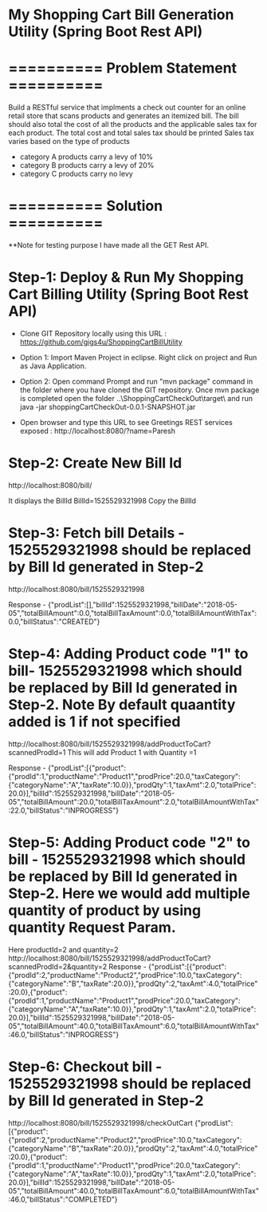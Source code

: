 # My Shopping Cart Bill Generation Utility (Spring Boot Rest API)

# ========== Problem Statement ========== 
Build a RESTful service that implments a check out counter for an online retail store that scans products and generates an itemized bill.
The bill should also total the cost of all the products and the applicable sales tax for each product.
The total cost and total sales tax should be printed
Sales tax varies based on the type of products
- category A products carry a levy of 10%
- category B products carry a levy of 20%
- category C products carry no levy

# ========== Solution ========== 

**Note for testing purpose I have made all the GET Rest API.

# Step-1: Deploy & Run My Shopping Cart Billing Utility (Spring Boot Rest API)

- Clone GIT Repository locally using this URL : https://github.com/gigs4u/ShoppingCartBillUtility
- Option 1: Import Maven Project in eclipse. Right click on project and Run as Java Application.
- Option 2: Open command Prompt and run "mvn package" command in the folder where you have cloned the GIT repository.
	Once mvn package is completed open the folder ..\ShoppingCartCheckOut\target\ and run 
	java -jar shoppingCartCheckOut-0.0.1-SNAPSHOT.jar

- Open browser and type this URL to see Greetings REST services exposed : http://localhost:8080/?name=Paresh

# Step-2: Create New Bill Id

http://localhost:8080/bill/

It displays the BillId
BillId=1525529321998
Copy the BillId

# Step-3: Fetch bill Details - 1525529321998 should be replaced by Bill Id generated in Step-2
http://localhost:8080/bill/1525529321998

Response - {"prodList":[],"billId":1525529321998,"billDate":"2018-05-05","totalBillAmount":0.0,"totalBillTaxAmount":0.0,"totalBillAmountWithTax":0.0,"billStatus":"CREATED"}

# Step-4: Adding Product code "1" to bill- 1525529321998 which should be replaced by Bill Id generated in Step-2. Note By default quaantity added is 1 if not specified
http://localhost:8080/bill/1525529321998/addProductToCart?scannedProdId=1
This will add Product 1 with Quantity =1 

Response - {"prodList":[{"product":{"prodId":1,"productName":"Product1","prodPrice":20.0,"taxCategory":{"categoryName":"A","taxRate":10.0}},"prodQty":1,"taxAmt":2.0,"totalPrice":20.0}],"billId":1525529321998,"billDate":"2018-05-05","totalBillAmount":20.0,"totalBillTaxAmount":2.0,"totalBillAmountWithTax":22.0,"billStatus":"INPROGRESS"}

# Step-5: Adding Product code "2" to bill - 1525529321998 which should be replaced by Bill Id generated in Step-2. Here we would add multiple quantity of product by using quantity Request Param.

Here productId=2 and quantity=2
http://localhost:8080/bill/1525529321998/addProductToCart?scannedProdId=2&quantity=2
Response -
{"prodList":[{"product":{"prodId":2,"productName":"Product2","prodPrice":10.0,"taxCategory":{"categoryName":"B","taxRate":20.0}},"prodQty":2,"taxAmt":4.0,"totalPrice":20.0},{"product":{"prodId":1,"productName":"Product1","prodPrice":20.0,"taxCategory":{"categoryName":"A","taxRate":10.0}},"prodQty":1,"taxAmt":2.0,"totalPrice":20.0}],"billId":1525529321998,"billDate":"2018-05-05","totalBillAmount":40.0,"totalBillTaxAmount":6.0,"totalBillAmountWithTax":46.0,"billStatus":"INPROGRESS"}


# Step-6: Checkout bill - 1525529321998 should be replaced by Bill Id generated in Step-2
http://localhost:8080/bill/1525529321998/checkOutCart
{"prodList":[{"product":{"prodId":2,"productName":"Product2","prodPrice":10.0,"taxCategory":{"categoryName":"B","taxRate":20.0}},"prodQty":2,"taxAmt":4.0,"totalPrice":20.0},{"product":{"prodId":1,"productName":"Product1","prodPrice":20.0,"taxCategory":{"categoryName":"A","taxRate":10.0}},"prodQty":1,"taxAmt":2.0,"totalPrice":20.0}],"billId":1525529321998,"billDate":"2018-05-05","totalBillAmount":40.0,"totalBillTaxAmount":6.0,"totalBillAmountWithTax":46.0,"billStatus":"COMPLETED"}


